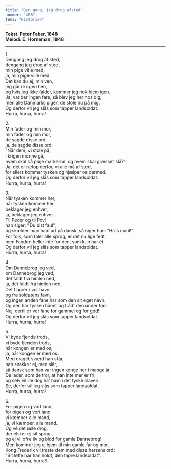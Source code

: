 ```yaml
---
title: "Den gang, jeg drog afsted"
nummer: "488"
tema: "Historien"
---
```

**Tekst: Peter Faber, 1848** \
**Melodi: E. Horneman, 1848**

***

1\.\
Dengang jeg drog af sted,\
dengang jeg drog af sted,\
min pige ville med,\
ja, min pige ville med.\
Det kan du ej, min ven,\
jeg går i krigen hen,\
og hvis jeg ikke falder, kommer jeg nok hjem igen.\
Ja, var der ingen fare, så blev jeg her hos dig,\
men alle Danmarks piger, de stole nu på mig.\
Og derfor vil jeg slås som tapper landsoldat.\
Hurra, hurra, hurra!

2\.\
Min fader og min mor,\
min fader og min mor,\
de sagde disse ord,\
ja, de sagde disse ord:\
"Når dem, vi stole på,\
i krigen monne gå,\
hvem skal så pløje markerne, og hvem skal græsset slå?"\
Ja, det er netop derfor, vi alle må af sted,\
for ellers kommer tysken og hjælper os dermed.\
Og derfor vil jeg slås som tapper landsoldat.\
Hurra, hurra, hurra!

3\.\
Når tysken kommer her,\
når tysken kommer her,\
beklager jeg enhver,\
ja, beklager jeg enhver.\
Til Peder og til Povl\
han siger: "Du bist faul",\
og skælder man ham ud på dansk, så siger han: "Hols maul!"\
For folk, som taler alle sprog, er det nu lige fedt,\
men Fanden heller inte for den, som kun har ét.\
Og derfor vil jeg slås som tapper landsoldat.\
Hurra, hurra, hurra!

4\.\
Om Dannebrog jeg ved,\
om Dannebrog jeg ved,\
det faldt fra himlen ned,\
ja, det faldt fra himlen ned.\
Det flagrer i vor havn\
og fra soldatens favn,\
og ingen anden fane har som den sit eget navn.\
Og den har tysken hånet og trådt den under fod.\
Nej, dertil er vor fane for gammel og for god!\
Og derfor vil jeg slås som tapper landsoldat.\
Hurra, hurra, hurra!

5\.\
Vi byde fjende trods,\
vi byde fjenden trods,\
når kongen er med os,\
ja, når kongen er med os.\
Med draget sværd han står,\
han snakker ej, men slår,\
så dansk som han var ingen konge her i mange år.\
De lader, som de tror, at han inte mer er fri,\
og selv vil de dog ha' ham i det tyske slaveri.\
Se, derfor vil jeg slås som tapper landsoldat.\
Hurra, hurra, hurra!

6\.\
For pigen og vort land,\
for pigen og vort land\
vi kæmper alle mand,\
ja, vi kæmper, alle mand.\
Og vé det usle drog,\
der elsker ej sit sprog\
og ej vil ofre liv og blod for gamle Dannebrog!\
Men kommer jeg ej hjem til min gamle far og mor,\
Kong Frederik vil trøste dem med disse hersens ord:\
"Sit løfte har han holdt, den tapre landsoldat".\
Hurra, hurra, hurra!\
